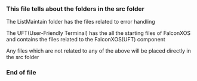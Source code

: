 ### This file tells about the folders in the src folder

The ListMaintain folder has the files related to error handling

The UFT(User-Friendly Terminal) has the all the starting files of FalconXOS and contains the files related to the FalconXOS(UFT) component

Any files which are not related to any of the above will be placed directly in the src folder

### End of file
